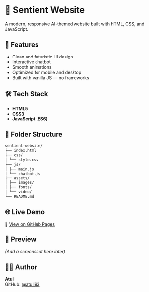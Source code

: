 # 🧠 Sentient Website

A modern, responsive AI-themed website built with HTML, CSS, and JavaScript.

## 🚀 Features
- Clean and futuristic UI design
- Interactive chatbot
- Smooth animations
- Optimized for mobile and desktop
- Built with vanilla JS — no frameworks

## 🛠️ Tech Stack
- **HTML5**  
- **CSS3**  
- **JavaScript (ES6)**  

## 📁 Folder Structure
```bash
sentient-website/
├── index.html
├── css/
│ └── style.css
├── js/
│ ├── main.js
│ └── chatbot.js
├── assets/
│ ├── images/
│ ├── fonts/
│ └── video/
└── README.md
```


## 🌐 Live Demo
🔗 [View on GitHub Pages](https://atuli93.github.io/sentient-website/)

## 📸 Preview
*(Add a screenshot here later)*

## 🧑‍💻 Author
**Atul**  
GitHub: [@atuli93](https://github.com/atuli93)
